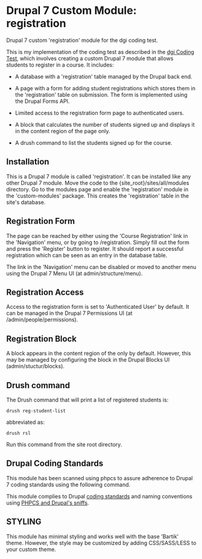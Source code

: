 # Drupal 7 Custom Module: registration

Drupal 7 custom 'registration' module for the dgi coding test.

This is my implementation of the coding test as described in the [dgi Coding Test](https://gist.github.com/jordandukart/b602fa64f50bb14ba579d2a51f0fdee5),
which involves creating a custom Drupal 7 module that allows students to 
register in a course.  It includes:

- A database with a 'registration' table managed by the Drupal back end. 

- A page with a form for adding student registrations which stores
them in the 'registration' table on submission.  The form is implemented using  
the Drupal Forms API.

- Limited access to the registration form page to authenticated users.  

- A block that calculates the number of students signed up and displays it in
the content region of the <front> page only.

- A drush command to list the students signed up for the course. 

## Installation

This is a Drupal 7 module is called 'registration'.  It can be installed 
like any other Drupal 7 module.  Move the code to the 
{site_root}/sites/all/modules directory.  Go to the modules page and 
enable the 'registration' module in the 'custom-modules' package. 
This creates the 'registration' table in the site's database. 

## Registration Form

The page can be reached by either using the 'Course Registration' 
link in the 'Navigation' menu, or by going to /registration.
Simply fill out the form and press the 'Register' button to register. 
It should report a successful registration which can be seen as 
an entry in the database table.

The link in the 'Navigation' menu can be disabled or moved to another menu 
using the Drupal 7 Menu UI (at admin/structure/menu).

## Registration Access

Access to the registration form is set to 'Authenticated User' by default. 
It can be managed in the Drupal 7 Permissions UI (at /admin/people/permissions).

## Registration Block

A block appears in the content region of the <front-page> only by default.
However, this may be managed by configuring the block in the Drupal Blocks UI (admin/stuctur/blocks).

## Drush command

The Drush command that will print a list of registered students is:  

```
drush reg-student-list
```

abbreviated as:

```
drush rsl
```

Run this command from the site root directory.

## Drupal Coding Standards

This module has been scanned using phpcs to assure adherence to Drupal 7
coding standards using the following command.

This module complies to Drupal [coding standards](https://www.drupal.org/docs/develop/standards/coding-standards) 
and naming conventions using [PHPCS and Drupal's 
sniffs](https://www.drupal.org/node/1419988).


## STYLING

This module has minimal styling and works well with the base 'Bartik' theme. 
However, the style may be customized by adding CSS/SASS/LESS to your custom 
theme.

